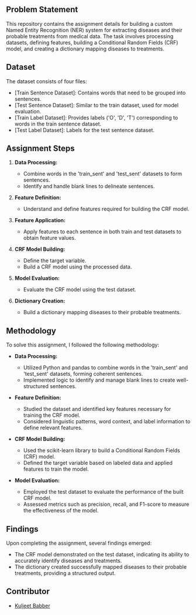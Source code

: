 ## Problem Statement

This repository contains the assignment details for building a custom Named Entity Recognition (NER) system for extracting diseases and their probable treatments from medical data. The task involves processing datasets, defining features, building a Conditional Random Fields (CRF) model, and creating a dictionary mapping diseases to treatments.

## Dataset

The dataset consists of four files:

- [Train Sentence Dataset]: Contains words that need to be grouped into sentences.
- [Test Sentence Dataset]: Similar to the train dataset, used for model evaluation.
- [Train Label Dataset]: Provides labels ('O', 'D', 'T') corresponding to words in the train sentence dataset.
- [Test Label Dataset]: Labels for the test sentence dataset.

## Assignment Steps

1. **Data Processing:**
    - Combine words in the 'train_sent' and 'test_sent' datasets to form sentences.
    - Identify and handle blank lines to delineate sentences.

2. **Feature Definition:**
    - Understand and define features required for building the CRF model.

3. **Feature Application:**
    - Apply features to each sentence in both train and test datasets to obtain feature values.

4. **CRF Model Building:**
    - Define the target variable.
    - Build a CRF model using the processed data.

5. **Model Evaluation:**
    - Evaluate the CRF model using the test dataset.

6. **Dictionary Creation:**
    - Build a dictionary mapping diseases to their probable treatments.

## Methodology

To solve this assignment, I followed the following methodology:

- **Data Processing:**
    - Utilized Python and pandas to combine words in the 'train_sent' and 'test_sent' datasets, forming coherent sentences.
    - Implemented logic to identify and manage blank lines to create well-structured sentences.

- **Feature Definition:**
    - Studied the dataset and identified key features necessary for training the CRF model.
    - Considered linguistic patterns, word context, and label information to define relevant features.

- **CRF Model Building:**
    - Used the scikit-learn library to build a Conditional Random Fields (CRF) model.
    - Defined the target variable based on labeled data and applied features to train the model.

- **Model Evaluation:**
    - Employed the test dataset to evaluate the performance of the built CRF model.
    - Assessed metrics such as precision, recall, and F1-score to measure the effectiveness of the model.

## Findings

Upon completing the assignment, several findings emerged:

- The CRF model demonstrated on the test dataset, indicating its ability to accurately identify diseases and treatments.
- The dictionary created successfully mapped diseases to their probable treatments, providing a structured output.


## Contributor
- [Kuljeet Babber](https://github.com/kuljeetbabber)

